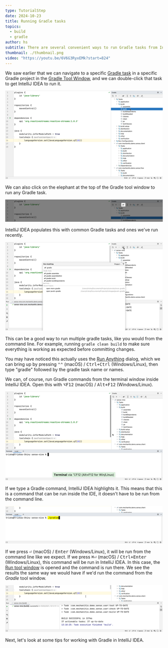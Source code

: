 ```yaml
---
type: TutorialStep
date: 2024-10-23
title: Running Gradle tasks
topics:
  - build
  - gradle
author: hs
subtitle: There are several convenient ways to run Gradle tasks from IntelliJ IDEA.
thumbnail: ./thumbnail.png
video: "https://youtu.be/6V6G3RyxEMk?start=824"
---
```


We saw earlier that we can navigate to a specific [Gradle task](https://docs.gradle.org/current/userguide/more_about_tasks.html) in a specific Gradle project in the [Gradle Tool Window](https://www.jetbrains.com/help/idea/jetgradle-tool-window.html), and we can double-click that task to get IntelliJ IDEA to run it.

![Select a Gradle task to run it](./gradle-task.png)

We can also click on the elephant at the top of the Gradle tool window to run any Gradle task.

![Gradle elephant button](./elephant.png)

IntelliJ IDEA populates this with common Gradle tasks and ones we've run recently.

![Run Gradle command](./run-gradle-command.png)

This can be a good way to run multiple gradle tasks, like you would from the command line. For example, running `gradle clean build` to make sure everything is working as expected before committing changes.

You may have noticed this actually uses the [Run Anything](https://www.jetbrains.com/help/idea/jetgradle-tool-window.html) dialog, which we can bring up by pressing <kbd>⌃⌃</kbd> (macOS) / <kbd>Ctrl+Ctrl</kbd> (Windows/Linux), then type "gradle" followed by the gradle task name or names.

We can, of course, run Gradle commands from the terminal window inside IntelliJ IDEA. Open this with <kbd>⌥F12</kbd> (macOS) / <kbd>Alt+F12</kbd> (Windows/Linux).

![Open the terminal window](./terminal.png)

If we type a Gradle command, IntelliJ IDEA highlights it. This means that this is a command that can be run inside the IDE, it doesn't have to be run from the command line.

![Terminal command highlighted](./terminal-ide-command.png)

If we press <kbd>⏎</kbd> (macOS) / <kbd>Enter</kbd> (Windows/Linux), it will be run from the command line like we expect. If we press <kbd>⌘⏎</kbd> (macOS) / <kbd>Ctrl+Enter</kbd> (Windows/Linux), this command will be run in IntelliJ IDEA. In this case, the [Run tool window](https://www.jetbrains.com/help/idea/jetgradle-tool-window.html) is opened and the command is run there. We see the results the same way we would have if we'd run the command from the _Gradle_ tool window.

![Gradle task in run window](./gradle-run-window.png)

Next, let's look at some tips for working with Gradle in IntelliJ IDEA.
